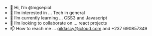 - 👋 Hi, I’m @mgsepiol
- 👀 I’m interested in ... Tech in general 
- 🌱 I’m currently learning ... CSS3 and Javascript
- 💞️ I’m looking to collaborate on ... react projects
- 📫 How to reach me ... gildascy@icloud.com and +237 690857349

<!---
mgsepiol/mgsepiol is a ✨ special ✨ repository because its `README.md` (this file) appears on your GitHub profile.
You can click the Preview link to take a look at your changes.
--->
